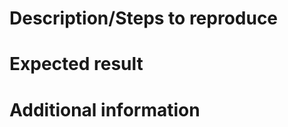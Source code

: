 <!--
Questions:
  
Immediate support:
  
-->

# Description/Steps to reproduce

<!--
If feature: A description of the feature
If bug: Steps to reproduce + link to sample repo
-->

# Expected result

<!--
Also include actual results if bug
-->

# Additional information
